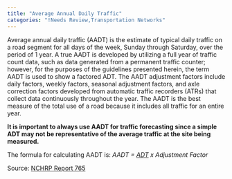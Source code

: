 ```yaml
---
title: "Average Annual Daily Traffic"
categories: "!Needs Review,Transportation Networks"
---
```


Average annual daily traffic (AADT) is the estimate of typical daily traffic on a road segment for all days of the week, Sunday through Saturday, over the period of 1 year. A true AADT is developed by utilizing a full year of traffic count data, such as data generated from a permanent traffic counter; however, for the purposes of the guidelines presented herein, the term AADT is used to show a factored ADT. The AADT adjustment factors include daily factors, weekly factors, seasonal adjustment factors, and axle correction factors developed from automatic traffic recorders (ATRs) that collect data continuously throughout the year. The AADT is the best measure of the total use of a road because it includes all traffic for an entire year.

**It is important to always use AADT for traffic forecasting since a simple ADT may not be representative of the average traffic at the site being measured.**

The formula for calculating AADT is: *AADT = [ADT](Average_Daily_Traffic) x Adjustment Factor*

Source: [NCHRP Report 765](NCHRP_Report_765)

